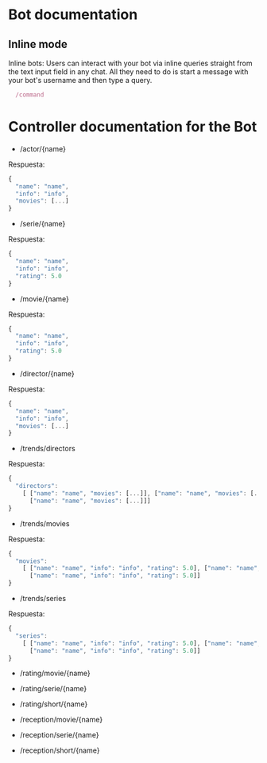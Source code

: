 
# Bot documentation
## Inline mode
  Inline bots: Users can interact with your bot via inline queries straight from the text input field in any chat. All they     need to do is start a message with your bot's username and then type a query.

```javascript  
  /command
```

# Controller documentation for the Bot

- /actor/{name}

Respuesta:
```javascript
{
  "name": "name",
  "info": "info",
  "movies": [...]
}
```
- /serie/{name}

Respuesta:
```javascript
{
  "name": "name",
  "info": "info",
  "rating": 5.0
}
```
- /movie/{name}

Respuesta:
```javascript
{
  "name": "name",
  "info": "info",
  "rating": 5.0
}
```
- /director/{name}

Respuesta:
```javascript
{
  "name": "name",
  "info": "info",
  "movies": [...]
}
```
- /trends/directors

Respuesta:
```javascript
{
  "directors":
    [ ["name": "name", "movies": [...]], ["name": "name", "movies": [...]],
      ["name": "name", "movies": [...]]]
}
```
- /trends/movies

Respuesta:
```javascript
{
  "movies":
    [ ["name": "name", "info": "info", "rating": 5.0], ["name": "name", "info": "info", "rating": 5.0],
      ["name": "name", "info": "info", "rating": 5.0]]
}
```
- /trends/series

Respuesta:
```javascript
{
  "series":
    [ ["name": "name", "info": "info", "rating": 5.0], ["name": "name", "info": "info", "rating": 5.0],
      ["name": "name", "info": "info", "rating": 5.0]]
}
```
- /rating/movie/{name}
- /rating/serie/{name}
- /rating/short/{name}

- /reception/movie/{name}
- /reception/serie/{name}
- /reception/short/{name}

  
